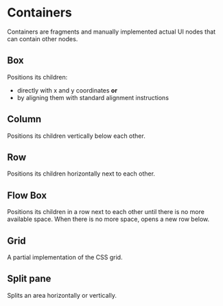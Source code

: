 # Containers

Containers are fragments and manually implemented actual UI nodes that can contain other nodes.

## Box

Positions its children:

- directly with x and y coordinates **or**
- by aligning them with standard alignment instructions

## Column

Positions its children vertically below each other.

## Row

Positions its children horizontally next to each other.

## Flow Box

Positions its children in a row next to each other until there is no more available space. 
When there is no more space, opens a new row below.

## Grid

A partial implementation of the CSS grid.

## Split pane

Splits an area horizontally or vertically.

